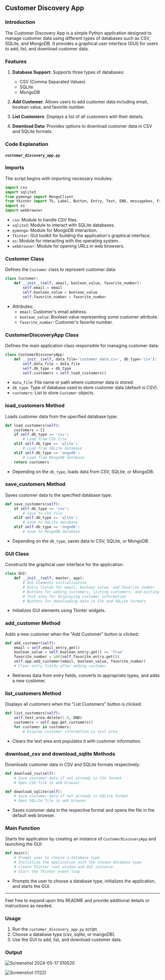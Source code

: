 ## Customer Discovery App

### Introduction

The Customer Discovery App is a simple Python application designed to manage customer data using different types of databases such as CSV, SQLite, and MongoDB. It provides a graphical user interface (GUI) for users to add, list, and download customer data.

### Features

1. **Database Support**: Supports three types of databases:
   - CSV (Comma Separated Values)
   - SQLite
   - MongoDB

2. **Add Customer**: Allows users to add customer data including email, boolean value, and favorite number.

3. **List Customers**: Displays a list of all customers with their details.

4. **Download Data**: Provides options to download customer data in CSV and SQLite formats.

### Code Explanation

#### `customer_discovery_app.py`

### Imports

The script begins with importing necessary modules:

```python
import csv
import sqlite3
from pymongo import MongoClient
from tkinter import Tk, Label, Button, Entry, Text, END, messagebox, Frame
import os
import webbrowser
```

- `csv`: Module to handle CSV files.
- `sqlite3`: Module to interact with SQLite databases.
- `pymongo`: Module for MongoDB interaction.
- `Tkinter`: GUI toolkit for building the application's graphical interface.
- `os`: Module for interacting with the operating system.
- `webbrowser`: Module for opening URLs in web browsers.

### Customer Class

Defines the `Customer` class to represent customer data:

```python
class Customer:
    def __init__(self, email, boolean_value, favorite_number):
        self.email = email
        self.boolean_value = boolean_value
        self.favorite_number = favorite_number
```

- Attributes:
  - `email`: Customer's email address.
  - `boolean_value`: Boolean value representing some customer attribute.
  - `favorite_number`: Customer's favorite number.

### CustomerDiscoveryApp Class

Defines the main application class responsible for managing customer data:

```python
class CustomerDiscoveryApp:
    def __init__(self, data_file='customer_data.csv', db_type='csv'):
        self.data_file = data_file
        self.db_type = db_type
        self.customers = self.load_customers()
```

- `data_file`: File name or path where customer data is stored.
- `db_type`: Type of database used to store customer data (default is CSV).
- `customers`: List to store `Customer` objects.

### load_customers Method

Loads customer data from the specified database type:

```python
def load_customers(self):
    customers = []
    if self.db_type == 'csv':
        # Load from CSV file
    elif self.db_type == 'qlite':
        # Load from SQLite database
    elif self.db_type == 'ongodb':
        # Load from MongoDB database
    return customers
```

- Depending on the `db_type`, loads data from CSV, SQLite, or MongoDB.

### save_customers Method

Saves customer data to the specified database type:

```python
def save_customers(self):
    if self.db_type == 'csv':
        # Save to CSV file
    elif self.db_type == 'qlite':
        # Save to SQLite database
    elif self.db_type == 'ongodb':
        # Save to MongoDB database
```

- Depending on the `db_type`, saves data to CSV, SQLite, or MongoDB.

### GUI Class

Constructs the graphical user interface for the application:

```python
class GUI:
    def __init__(self, master, app):
        # GUI elements initialization
        # Entry fields for email, boolean value, and favorite number
        # Buttons for adding customers, listing customers, and exiting
        # Text area for displaying customer information
        # Buttons for downloading data in CSV and SQLite formats
```

- Initializes GUI elements using Tkinter widgets.

### add_customer Method

Adds a new customer when the "Add Customer" button is clicked:

```python
def add_customer(self):
    email = self.email_entry.get()
    boolean_value = self.boolean_entry.get() == 'True'
    favorite_number = int(self.favorite_entry.get())
    self.app.add_customer(email, boolean_value, favorite_number)
    # Clear entry fields after adding customer
```

- Retrieves data from entry fields, converts to appropriate types, and adds a new customer.

### list_customers Method

Displays all customers when the "List Customers" button is clicked:

```python
def list_customers(self):
    self.text_area.delete(1.0, END)
    customers = self.app.get_customers()
    for customer in customers:
        # Display customer information in text area
```

- Clears the text area and populates it with customer information.

### download_csv and download_sqlite Methods

Downloads customer data in CSV and SQLite formats respectively:

```python
def download_csv(self):
    # Save customer data if not already in CSV format
    # Open CSV file in web browser

def download_sqlite(self):
    # Save customer data if not already in SQLite format
    # Open SQLite file in web browser
```

- Saves customer data in the respective format and opens the file in the default web browser.

### Main Function

Starts the application by creating an instance of `CustomerDiscoveryApp` and launching the GUI:

```python
def main():
    # Prompt user to choose a database type
    # Initialize the application with the chosen database type
    # Create Tkinter root window and GUI instance
    # Start the Tkinter event loop
```

- Prompts the user to choose a database type, initializes the application, and starts the GUI.

---

Feel free to expand upon this README and provide additional details or instructions as needed.
### Usage

1. Run the `customer_discovery_app.py` script.
2. Choose a database type (csv, sqlite, or mangoDB).
3. Use the GUI to add, list, and download customer data.

### Output

![Screenshot 2024-05-17 010520](https://github.com/Murahariah/customer-discovery-app-/assets/122876058/2b38ef4d-1dbb-4ed4-b10a-826c65765d02)

![Screenshot (1122)](https://github.com/Murahariah/customer-discovery-app-/assets/122876058/538fb96e-4fc4-4e2f-acee-cffbb8bc80ef)
